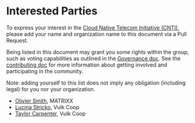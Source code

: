 # Interested Parties

To express your interest in the [Cloud Native Telecom Initiative (CNTI)](https://wiki.lfnetworking.org/pages/viewpage.action?pageId=113213592), please add your name and organization name to this document via a Pull Request.

Being listed in this document may grant you some rights within the group, such as voting capabilities as outlined in the [Governance doc](https://github.com/lfn-cnti/bestpractices/blob/main/GOVERNANCE.md).  See the [contributing doc](https://github.com/lfn-cnti/bestpractices/blob/main/CONTRIBUTING.md) for more information about getting involved and participating in the community.

Note: adding yourself to this list does not imply any obligation (including legal) for you nor your organization.

- [Olivier Smith](https://github.com/Smitholi67), MATRIXX
- [Lucina Stricko](https://github.com/lixuna), Vulk Coop
- [Taylor Carpenter](https://github.com/taylor), Vulk Coop
  
